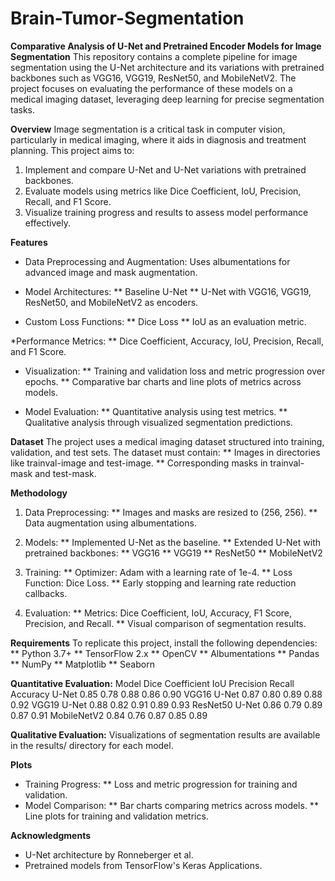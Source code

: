 # Brain-Tumor-Segmentation

**Comparative Analysis of U-Net and Pretrained Encoder Models for Image Segmentation**
This repository contains a complete pipeline for image segmentation using the U-Net architecture and its variations with pretrained backbones such as VGG16, VGG19, ResNet50, and MobileNetV2. The project focuses on evaluating the performance of these models on a medical imaging dataset, leveraging deep learning for precise segmentation tasks.

**Overview**
Image segmentation is a critical task in computer vision, particularly in medical imaging, where it aids in diagnosis and treatment planning. This project aims to:

1. Implement and compare U-Net and U-Net variations with pretrained backbones.
2. Evaluate models using metrics like Dice Coefficient, IoU, Precision, Recall, and F1 Score.
3. Visualize training progress and results to assess model performance effectively.

**Features**
* Data Preprocessing and Augmentation: Uses albumentations for advanced image and mask augmentation.

* Model Architectures:
   ** Baseline U-Net
   ** U-Net with VGG16, VGG19, ResNet50, and MobileNetV2 as encoders.

* Custom Loss Functions:
   ** Dice Loss
   ** IoU as an evaluation metric.

*Performance Metrics:
   ** Dice Coefficient, Accuracy, IoU, Precision, Recall, and F1 Score.

* Visualization:
   ** Training and validation loss and metric progression over epochs.
   ** Comparative bar charts and line plots of metrics across models.

* Model Evaluation:
   ** Quantitative analysis using test metrics.
   ** Qualitative analysis through visualized segmentation predictions.

**Dataset**
The project uses a medical imaging dataset structured into training, validation, and test sets. The dataset must contain:
   ** Images in directories like trainval-image and test-image.
   ** Corresponding masks in trainval-mask and test-mask.

**Methodology**
1. Data Preprocessing:
   ** Images and masks are resized to (256, 256).
   ** Data augmentation using albumentations.

2. Models:
   ** Implemented U-Net as the baseline.
   ** Extended U-Net with pretrained backbones:
      ** VGG16
      ** VGG19
      ** ResNet50
      ** MobileNetV2

3. Training:
   ** Optimizer: Adam with a learning rate of 1e-4.
   ** Loss Function: Dice Loss.
   ** Early stopping and learning rate reduction callbacks.

4. Evaluation:
   ** Metrics: Dice Coefficient, IoU, Accuracy, F1 Score, Precision, and Recall.
   ** Visual comparison of segmentation results.
   
**Requirements**
To replicate this project, install the following dependencies:
   ** Python 3.7+
   ** TensorFlow 2.x
   ** OpenCV
   ** Albumentations
   ** Pandas
   ** NumPy
   ** Matplotlib
   ** Seaborn


**Quantitative Evaluation:**
Model	Dice Coefficient	IoU	Precision	Recall	Accuracy
U-Net	0.85	0.78	0.88	0.86	0.90
VGG16 U-Net	0.87	0.80	0.89	0.88	0.92
VGG19 U-Net	0.88	0.82	0.91	0.89	0.93
ResNet50 U-Net	0.86	0.79	0.89	0.87	0.91
MobileNetV2	0.84	0.76	0.87	0.85	0.89

**Qualitative Evaluation:**
Visualizations of segmentation results are available in the results/ directory for each model.

**Plots**
* Training Progress:
   ** Loss and metric progression for training and validation.
* Model Comparison:
   ** Bar charts comparing metrics across models.
   ** Line plots for training and validation metrics.

**Acknowledgments**
* U-Net architecture by Ronneberger et al.
* Pretrained models from TensorFlow's Keras Applications.

